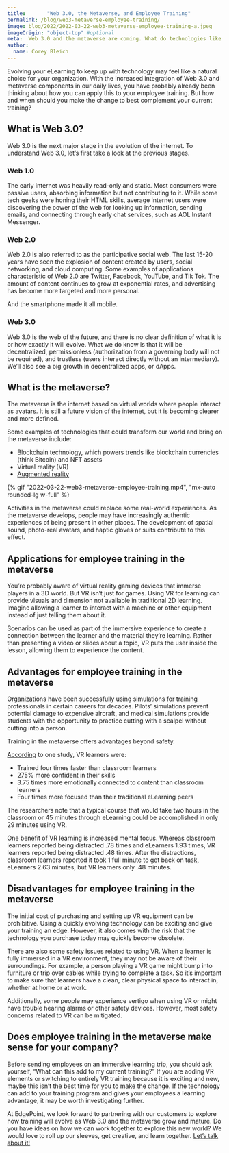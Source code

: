 ```yaml
---
title:       "Web 3.0, the Metaverse, and Employee Training"
permalink: /blog/web3-metaverse-employee-training/
image: blog/2022/2022-03-22-web3-metaverse-employee-training-a.jpeg
imageOrigin: "object-top" #optional
meta:  Web 3.0 and the metaverse are coming. What do technologies like VR and augmented reality mean for your employee training program?
author: 
  name: Corey Bleich
---
```


Evolving your eLearning to keep up with technology may feel like a natural choice for your organization. With the increased integration of Web 3.0 and metaverse components in our daily lives, you have probably already been thinking about how you can apply this to your employee training. But how and when should you make the change to best complement your current training?

## What is Web 3.0? 
Web 3.0 is the next major stage in the evolution of the internet. To understand Web 3.0, let’s first take a look at the previous stages. 
 
### Web 1.0	
The early internet was heavily read-only and static. Most consumers were passive users, absorbing information but not contributing to it. While some tech geeks were honing their HTML skills, average internet users were discovering the power of the web for looking up information, sending emails, and connecting through early chat services, such as AOL Instant Messenger.   

### Web 2.0
Web 2.0 is also referred to as the participative social web. The last 15-20 years have seen the explosion of content created by users, social networking, and cloud computing. Some examples of applications characteristic of Web 2.0 are Twitter, Facebook, YouTube, and Tik Tok. The amount of content continues to grow at exponential rates, and advertising has become more targeted and more personal.

And the smartphone made it all mobile.

### Web 3.0
Web 3.0 is the web of the future, and there is no clear definition of what it is or how exactly it will evolve. What we do know is that it will be decentralized, permissionless (authorization from a governing body will not be required), and trustless (users interact directly without an intermediary). We’ll also see a big growth in decentralized apps, or dApps. 
	
## What is the metaverse?
The metaverse is the internet based on virtual worlds where people interact as avatars. It is still a future vision of the internet, but it is becoming clearer and more defined.

Some examples of technologies that could transform our world and bring on the metaverse include:
* Blockchain technology, which powers trends like blockchain currencies (think Bitcoin) and NFT assets
* Virtual reality (VR)
* [Augmented reality](/blog/future-of-augmented-reality/)

{% gif "2022-03-22-web3-metaverse-employee-training.mp4", "mx-auto rounded-lg w-full" %}

Activities in the metaverse could replace some real-world experiences. As the metaverse develops, people may have increasingly authentic experiences of being present in other places. The development of spatial sound, photo-real avatars, and haptic gloves or suits contribute to this effect. 

## Applications for employee training in the metaverse
You’re probably aware of virtual reality gaming devices that immerse players in a 3D world. But VR isn’t just for games. Using VR for learning can provide visuals and dimension not available in traditional 2D learning. Imagine allowing a learner to interact with a machine or other equipment instead of just telling them about it. 

Scenarios can be used as part of the immersive experience to create a connection between the learner and the material they’re learning. Rather than presenting a video or slides about a topic, VR puts the user inside the lesson, allowing them to experience the content. 

## Advantages for employee training in the metaverse
Organizations have been successfully using simulations for training professionals in certain careers for decades. Pilots’ simulations prevent potential damage to expensive aircraft, and medical simulations provide students with the opportunity to practice cutting with a scalpel without cutting into a person. 

Training in the metaverse offers advantages beyond safety.  

[According](https://www.pwc.com/us/en/tech-effect/emerging-tech/virtual-reality-study.html) to one study, VR learners were:
* Trained four times faster than classroom learners
* 275% more confident in their skills
* 3.75 times more emotionally connected to content than classroom learners
* Four times more focused than their traditional eLearning peers 

The researchers note that a typical course that would take two hours in the classroom or 45 minutes through eLearning could be accomplished in only 29 minutes using VR. 

One benefit of VR learning is increased mental focus. Whereas classroom learners reported being distracted .78 times and eLearners 1.93 times, VR learners reported being distracted .48 times. After the distractions, classroom learners reported it took 1 full minute to get back on task, eLearners 2.63 minutes, but VR learners only .48 minutes. 

## Disadvantages for employee training in the metaverse
The initial cost of purchasing and setting up VR equipment can be prohibitive. Using a quickly evolving technology can be exciting and give your training an edge. However, it also comes with the risk that the technology you purchase today may quickly become obsolete. 

There are also some safety issues related to using VR. When a learner is fully immersed in a VR environment, they may not be aware of their surroundings. For example, a person playing a VR game might bump into furniture or trip over cables while trying to complete a task. So it’s important to make sure that learners have a clean, clear physical space to interact in, whether at home or at work. 

Additionally, some people may experience vertigo when using VR or might have trouble hearing alarms or other safety devices. However, most safety concerns related to VR can be mitigated.

## Does employee training in the metaverse make sense for your company?
Before sending employees on an immersive learning trip, you should ask yourself, “What can this add to my current training?” If you are adding VR elements or switching to entirely VR training because it is exciting and new, maybe this isn’t the best time for you to make the change. If the technology can add to your training program and gives your employees a learning advantage, it may be worth investigating further. 

At EdgePoint, we look forward to partnering with our customers to explore how training will evolve as Web 3.0 and the metaverse grow and mature. Do you have ideas on how we can work together to explore this new world? We would love to roll up our sleeves, get creative, and learn together. [Let’s talk about it!](/contact/)
